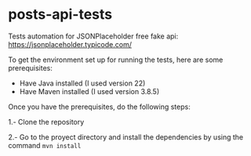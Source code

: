 # posts-api-tests

Tests automation for JSONPlaceholder free fake api: https://jsonplaceholder.typicode.com/

To get the environment set up for running the tests, here are some prerequisites:

- Have Java installed (I used version 22)
- Have Maven installed (I used version 3.8.5)

Once you have the prerequisites, do the following steps:

1.- Clone the repository

2.- Go to the proyect directory and install the dependencies by using the command `mvn install`
